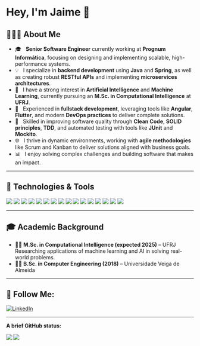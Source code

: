 # Hey, I'm Jaime 👋

## 👨🏻‍💻 About Me

- 🎓 &nbsp; **Senior Software Engineer** currently working at **Prognum Informática**, focusing on designing and implementing scalable, high-performance systems.
- 💡 &nbsp; I specialize in **backend development** using **Java** and **Spring**, as well as creating robust **RESTful APIs** and implementing **microservices architectures**.
- 🤖 &nbsp; I have a strong interest in **Artificial Intelligence** and **Machine Learning**, currently pursuing an **M.Sc. in Computational Intelligence** at **UFRJ**.
- 🚀 &nbsp; Experienced in **fullstack development**, leveraging tools like **Angular**, **Flutter**, and modern **DevOps practices** to deliver complete solutions.
- 💼 &nbsp; Skilled in improving software quality through **Clean Code**, **SOLID principles**, **TDD**, and automated testing with tools like **JUnit** and **Mockito**.
- 🌐 &nbsp; I thrive in dynamic environments, working with **agile methodologies** like Scrum and Kanban to deliver solutions aligned with business goals.
- 📊 &nbsp; I enjoy solving complex challenges and building software that makes an impact.

---

## 🔧 Technologies & Tools

![](https://img.shields.io/badge/Language-Java-informational?style=flat&logo=java&logoColor=white&color=blueviolet)
![](https://img.shields.io/badge/Framework-Spring_Boot-informational?style=flat&logo=spring&logoColor=white&color=blueviolet)
![](https://img.shields.io/badge/Framework-Spring_Security-informational?style=flat&logo=spring&logoColor=white&color=blueviolet)
![](https://img.shields.io/badge/Frontend-Angular-informational?style=flat&logo=angular&logoColor=white&color=blueviolet)
![](https://img.shields.io/badge/Frontend-Flutter-informational?style=flat&logo=flutter&logoColor=white&color=blueviolet)
![](https://img.shields.io/badge/Database-PostgreSQL-informational?style=flat&logo=postgresql&logoColor=white&color=blueviolet)
![](https://img.shields.io/badge/Database-MySQL-informational?style=flat&logo=mysql&logoColor=white&color=blueviolet)
![](https://img.shields.io/badge/Database-MongoDB-informational?style=flat&logo=mongodb&logoColor=white&color=blueviolet)
![](https://img.shields.io/badge/DevOps-Docker-informational?style=flat&logo=docker&logoColor=white&color=blueviolet)
![](https://img.shields.io/badge/DevOps-Jenkins-informational?style=flat&logo=jenkins&logoColor=white&color=blueviolet)
![](https://img.shields.io/badge/DevOps-Azure_DevOps-informational?style=flat&logo=microsoft-azure&logoColor=white&color=blueviolet)
![](https://img.shields.io/badge/Testing-JUnit-informational?style=flat&logo=java&logoColor=white&color=blueviolet)
![](https://img.shields.io/badge/Testing-Mockito-informational?style=flat&logo=java&logoColor=white&color=blueviolet)
![](https://img.shields.io/badge/AI-Python-informational?style=flat&logo=python&logoColor=white&color=blueviolet)
![](https://img.shields.io/badge/AI-Machine_Learning-informational?style=flat&logo=tensorflow&logoColor=white&color=blueviolet)
![](https://img.shields.io/badge/AI-Deep_Learning-informational?style=flat&logo=pytorch&logoColor=white&color=blueviolet)

---

## 🎓 Academic Background

- 🧑‍🎓 **M.Sc. in Computational Intelligence (expected 2025)** – UFRJ  
  Researching applications of machine learning and AI in solving real-world problems.
- 👨‍🎓 **B.Sc. in Computer Engineering (2018)** – Universidade Veiga de Almeida  

---

## 📡 Follow Me:

[![LinkedIn](https://img.shields.io/badge/-LINKEDIN-0077B5?style=for-the-badge&logo=linkedin&logoColor=white)](https://www.linkedin.com/in/jaimevicentejr/)

---

**A brief GitHub status:** 

<a href="https://github.com/anuraghazra/github-readme-stats">
  <img align="left" src="https://github-readme-stats.vercel.app/api/top-langs/?username=jdeveloperweb&hide=javascript,html,css&theme=onedark" />
</a>

<a href="https://github.com/anuraghazra/github-readme-stats">
  <img align="left" src="https://github-readme-stats.vercel.app/api?username=jdeveloperweb&show_icons=true&theme=onedark" />
</a>
